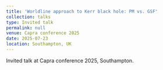 ```yaml
---
title: 'Worldline approach to Kerr black hole: PM vs. GSF'
collection: talks
type: Invited talk
permalink: null
venue: Capra conference 2025
date: 2025-07-23
location: Southampton, UK
---
```


Invited talk at Capra conference 2025, Southampton.

